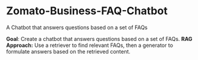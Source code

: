 # Zomato-Business-FAQ-Chatbot
A Chatbot that answers questions based on a set of FAQs

**Goal**: Create a chatbot that answers questions based on a set of FAQs.
**RAG Approach:** Use a retriever to find relevant FAQs, then a generator to formulate answers based on the retrieved content.
